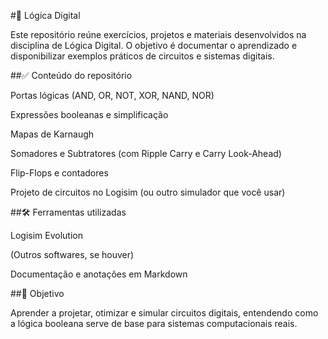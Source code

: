 #🧠 Lógica Digital

Este repositório reúne exercícios, projetos e materiais desenvolvidos na disciplina de Lógica Digital. O objetivo é documentar o aprendizado e disponibilizar exemplos práticos de circuitos e sistemas digitais.

##✅ Conteúdo do repositório

Portas lógicas (AND, OR, NOT, XOR, NAND, NOR)

Expressões booleanas e simplificação

Mapas de Karnaugh

Somadores e Subtratores (com Ripple Carry e Carry Look-Ahead)

Flip-Flops e contadores

Projeto de circuitos no Logisim (ou outro simulador que você usar)

##🛠️ Ferramentas utilizadas

Logisim Evolution

(Outros softwares, se houver)

Documentação e anotações em Markdown

##🎯 Objetivo

Aprender a projetar, otimizar e simular circuitos digitais, entendendo como a lógica booleana serve de base para sistemas computacionais reais.
